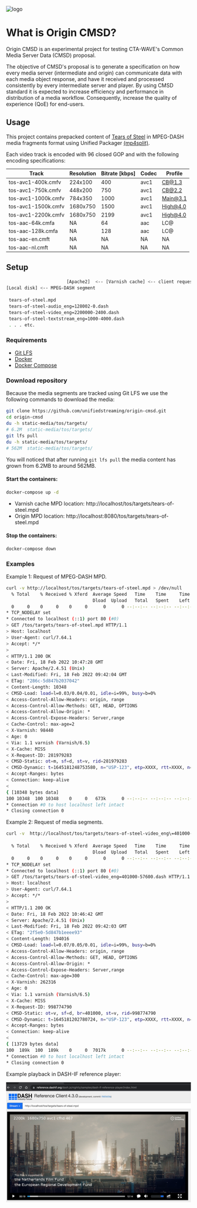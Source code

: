 ![logo](https://raw.githubusercontent.com/unifiedstreaming/origin/stable/unifiedstreaming-logo-black.png)

# What is Origin CMSD?
Origin CMSD is an experimental project for testing CTA-WAVE's Common Media
Server Data (CMSD) proposal. 

The objective of CMSD's proposal is to generate a specification on how every
media server (intermediate and origin) can communicate data with each media
object response, and have it received and processed consistently by every
intermediate server and player.
By using CMSD standard it is expected to increase efficiency and performance in
distribution of a media workflow. Consequently, increase the quality of
experience (QoE) for end-users.


## Usage

This project contains prepacked content of [Tears of Steel](https://mango.blender.org/)
in MPEG-DASH media fragments format using Unified Packager [(mp4split)](https://docs.unified-streaming.com/documentation/package/index.html#).

Each video track is encoded with 96 closed GOP and with the
following encoding specifications:

|Track        |Resolution | Bitrate [kbps]| Codec | Profile  |
|-------------|-----------|---------------|-------|----------|
|tos-avc1-400k.cmfv|  224x100  |   400         |  avc1 |   CB@1.3 |
|tos-avc1-750k.cmfv|  448x200  |   750         |  avc1 |   CB@2.2 | 
|tos-avc1-1000k.cmfv|  784x350  |   1000        |  avc1 |   Main@3.1 | 
|tos-avc1-1500k.cmfv|  1680x750  |   1500        |  avc1 |   High@4.0 | 
|tos-avc1-2200k.cmfv|  1680x750  |   2199        |  avc1 |   High@4.0 | 
|tos-aac-64k.cmfa|  NA  |   64        |  aac |   LC@ | 
|tos-aac-128k.cmfa|  NA  |   128        |  aac |   LC@ | 
|tos-aac-en.cmft|  NA  |   NA        |  NA |   NA | 
|tos-aac-nl.cmft|  NA  |   NA        |  NA |   NA | 


## Setup

```bash
                       [Apache2]  <-- [Varnish cache] <-- client request
[Local disk] <-- MPEG-DASH segment

 tears-of-steel.mpd
 tears-of-steel-audio_eng=128002-0.dash
 tears-of-steel-video_eng=2200000-2400.dash
 tears-of-steel-textstream_eng=1000-4000.dash
 . . . etc.
```



### Requirements
- [Git LFS](https://git-lfs.github.com/)
- [Docker](https://docs.docker.com/get-docker/)
- [Docker Compose](https://docs.docker.com/compose/)

### Download repository

Because the media segments are tracked using Git LFS we use the following 
commands to download the media:

```bash
git clone https://github.com/unifiedstreaming/origin-cmsd.git
cd origin-cmsd
du -h static-media/tos/targets/
# 6.2M	static-media/tos/targets/
git lfs pull
du -h static-media/tos/targets/
# 562M	static-media/tos/targets/
```

You will noticed that after running `git lfs pull` the media content has
grown from 6.2MB to around 562MB.


#### Start the containers:
```bash
docker-compose up -d
```

- Varnish cache MPD location: http://localhost/tos/targets/tears-of-steel.mpd
- Origin MPD location:  http://localhost:8080/tos/targets/tears-of-steel.mpd


#### Stop the containers:
```bash
docker-compose down
```

### Examples
Example 1: Request of MPEG-DASH MPD.
```bash
curl -v http://localhost/tos/targets/tears-of-steel.mpd > /dev/null 
  % Total    % Received % Xferd  Average Speed   Time    Time     Time  Current
                                 Dload  Upload   Total   Spent    Left  Speed
  0     0    0     0    0     0      0      0 --:--:-- --:--:-- --:--:--     0*   Trying ::1...
* TCP_NODELAY set
* Connected to localhost (::1) port 80 (#0)
> GET /tos/targets/tears-of-steel.mpd HTTP/1.1
> Host: localhost
> User-Agent: curl/7.64.1
> Accept: */*
> 
< HTTP/1.1 200 OK
< Date: Fri, 18 Feb 2022 10:47:28 GMT
< Server: Apache/2.4.51 (Unix)
< Last-Modified: Fri, 18 Feb 2022 09:42:04 GMT
< ETag: "286c-5d847b2037042"
< Content-Length: 10348
< CMSD-Load: load=l=0.03/0.04/0.01, idle=i=99%, busy=b=0%
< Access-Control-Allow-Headers: origin, range
< Access-Control-Allow-Methods: GET, HEAD, OPTIONS
< Access-Control-Allow-Origin: *
< Access-Control-Expose-Headers: Server,range
< Cache-Control: max-age=2
< X-Varnish: 98440
< Age: 0
< Via: 1.1 varnish (Varnish/6.5)
< X-Cache: MISS
< X-Request-ID: 281979283
< CMSD-Static: ot=m, sf=d, st=v, rid=281979283
< CMSD-Dynamic: t=1645181248753580, n="USP-123", etp=XXXX, rtt=XXXX, n="Varnish-123", etp="2XX" , rtt=0.000
< Accept-Ranges: bytes
< Connection: keep-alive
< 
{ [10348 bytes data]
100 10348  100 10348    0     0   673k      0 --:--:-- --:--:-- --:--:--  673k
* Connection #0 to host localhost left intact
* Closing connection 0
```

Example 2: Request of media segments.
```bash
curl -v  http://localhost/tos/targets/tears-of-steel-video_eng\=401000-57600.dash > /dev/null                                   130 ↵  ✹ ✭25-clean-CMSD-files-add-hls-media

  % Total    % Received % Xferd  Average Speed   Time    Time     Time  Current
                                 Dload  Upload   Total   Spent    Left  Speed
  0     0    0     0    0     0      0      0 --:--:-- --:--:-- --:--:--     0*   Trying ::1...
* TCP_NODELAY set
* Connected to localhost (::1) port 80 (#0)
> GET /tos/targets/tears-of-steel-video_eng=401000-57600.dash HTTP/1.1
> Host: localhost
> User-Agent: curl/7.64.1
> Accept: */*
>
< HTTP/1.1 200 OK
< Date: Fri, 18 Feb 2022 10:46:42 GMT
< Server: Apache/2.4.51 (Unix)
< Last-Modified: Fri, 18 Feb 2022 09:42:03 GMT
< ETag: "2f5e0-5d847b1eeee93"
< Content-Length: 194016
< CMSD-Load: load=l=0.07/0.05/0.01, idle=i=99%, busy=b=0%
< Access-Control-Allow-Headers: origin, range
< Access-Control-Allow-Methods: GET, HEAD, OPTIONS
< Access-Control-Allow-Origin: *
< Access-Control-Expose-Headers: Server,range
< Cache-Control: max-age=300
< X-Varnish: 262316
< Age: 0
< Via: 1.1 varnish (Varnish/6.5)
< X-Cache: MISS
< X-Request-ID: 998774790
< CMSD-Static: ot=v, sf=d, br=401000, st=v, rid=998774790
< CMSD-Dynamic: t=1645181202780724, n="USP-123", etp=XXXX, rtt=XXXX, n="Varnish-123", etp="2XX" , rtt=0.000
< Accept-Ranges: bytes
< Connection: keep-alive
<
{ [13729 bytes data]
100  189k  100  189k    0     0  7017k      0 --:--:-- --:--:-- --:--:-- 7017k
* Connection #0 to host localhost left intact
* Closing connection 0

```

Example playback in DASH-IF reference player:

![logo](cmsd-example-playback.png)
